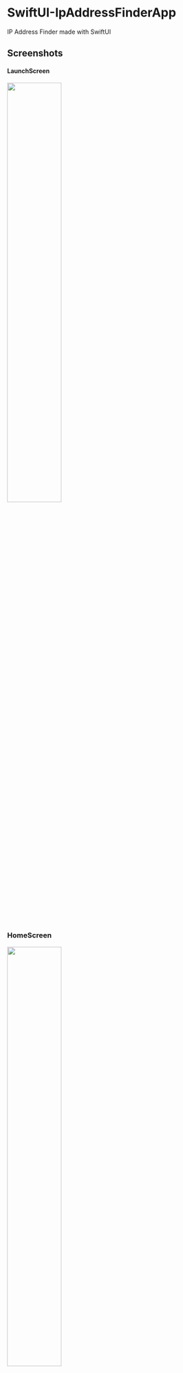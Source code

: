 # SwiftUI-IpAddressFinderApp
IP Address Finder made with SwiftUI

## Screenshots

#### LaunchScreen
<img src="https://user-images.githubusercontent.com/113136227/189524615-304d93f4-9f17-4010-bb85-0405838ef0cc.png"  width=50% height=50%>


### HomeScreen
<img src="https://user-images.githubusercontent.com/113136227/189524860-dffe76f5-6272-4591-992c-b70d1e1f0688.png"  width=50% height=50%>
